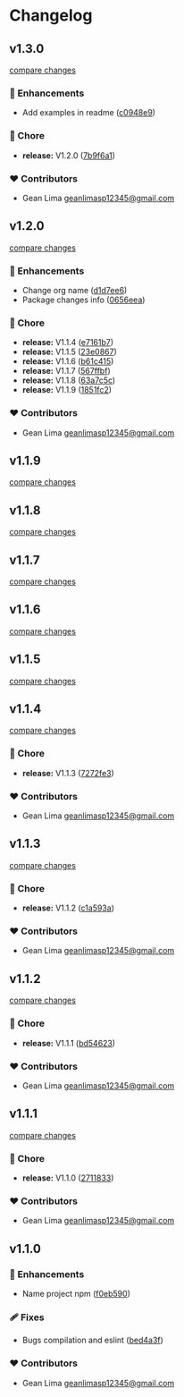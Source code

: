# Changelog


## v1.3.0

[compare changes](https://github.com/Gean-Lima/simple-auth/compare/v1.2.0...v1.3.0)

### 🚀 Enhancements

- Add examples in readme ([c0948e9](https://github.com/Gean-Lima/simple-auth/commit/c0948e9))

### 🏡 Chore

- **release:** V1.2.0 ([7b9f6a1](https://github.com/Gean-Lima/simple-auth/commit/7b9f6a1))

### ❤️ Contributors

- Gean Lima <geanlimasp12345@gmail.com>

## v1.2.0

[compare changes](https://github.com/Gean-Lima/simple-auth/compare/v1.1.4...v1.2.0)

### 🚀 Enhancements

- Change org name ([d1d7ee6](https://github.com/Gean-Lima/simple-auth/commit/d1d7ee6))
- Package changes info ([0656eea](https://github.com/Gean-Lima/simple-auth/commit/0656eea))

### 🏡 Chore

- **release:** V1.1.4 ([e7161b7](https://github.com/Gean-Lima/simple-auth/commit/e7161b7))
- **release:** V1.1.5 ([23e0867](https://github.com/Gean-Lima/simple-auth/commit/23e0867))
- **release:** V1.1.6 ([b61c415](https://github.com/Gean-Lima/simple-auth/commit/b61c415))
- **release:** V1.1.7 ([567ffbf](https://github.com/Gean-Lima/simple-auth/commit/567ffbf))
- **release:** V1.1.8 ([63a7c5c](https://github.com/Gean-Lima/simple-auth/commit/63a7c5c))
- **release:** V1.1.9 ([1851fc2](https://github.com/Gean-Lima/simple-auth/commit/1851fc2))

### ❤️ Contributors

- Gean Lima <geanlimasp12345@gmail.com>

## v1.1.9

[compare changes](https://github.com/Gean-Lima/simple-auth/compare/v1.1.8...v1.1.9)

## v1.1.8

[compare changes](https://github.com/Gean-Lima/simple-auth/compare/v1.1.7...v1.1.8)

## v1.1.7

[compare changes](https://github.com/Gean-Lima/simple-auth/compare/v1.1.6...v1.1.7)

## v1.1.6

[compare changes](https://github.com/Gean-Lima/simple-auth/compare/v1.1.5...v1.1.6)

## v1.1.5

[compare changes](https://github.com/Gean-Lima/simple-auth/compare/v1.1.4...v1.1.5)

## v1.1.4

[compare changes](https://github.com/Gean-Lima/simple-auth/compare/v1.1.3...v1.1.4)

### 🏡 Chore

- **release:** V1.1.3 ([7272fe3](https://github.com/Gean-Lima/simple-auth/commit/7272fe3))

### ❤️ Contributors

- Gean Lima <geanlimasp12345@gmail.com>

## v1.1.3

[compare changes](https://github.com/Gean-Lima/simple-auth/compare/v1.1.2...v1.1.3)

### 🏡 Chore

- **release:** V1.1.2 ([c1a593a](https://github.com/Gean-Lima/simple-auth/commit/c1a593a))

### ❤️ Contributors

- Gean Lima <geanlimasp12345@gmail.com>

## v1.1.2

[compare changes](https://github.com/Gean-Lima/simple-auth/compare/v1.1.1...v1.1.2)

### 🏡 Chore

- **release:** V1.1.1 ([bd54623](https://github.com/Gean-Lima/simple-auth/commit/bd54623))

### ❤️ Contributors

- Gean Lima <geanlimasp12345@gmail.com>

## v1.1.1

[compare changes](https://github.com/Gean-Lima/simple-auth/compare/v1.1.0...v1.1.1)

### 🏡 Chore

- **release:** V1.1.0 ([2711833](https://github.com/Gean-Lima/simple-auth/commit/2711833))

### ❤️ Contributors

- Gean Lima <geanlimasp12345@gmail.com>

## v1.1.0


### 🚀 Enhancements

- Name project npm ([f0eb590](https://github.com/Gean-Lima/simple-auth/commit/f0eb590))

### 🩹 Fixes

- Bugs compilation and eslint ([bed4a3f](https://github.com/Gean-Lima/simple-auth/commit/bed4a3f))

### ❤️ Contributors

- Gean Lima <geanlimasp12345@gmail.com>

